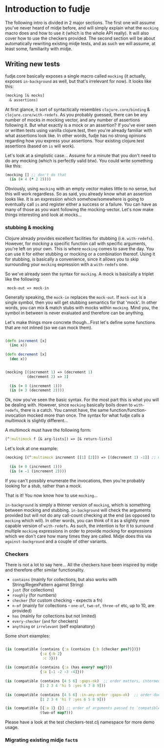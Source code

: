 # Introduction to fudje

The following intro is divided in 2 major sections. The first one will assume you've never heard of midje before, and will simply explain what the `mocking` macro does and how to use it (which is the whole API really). 
It will also cover how to use the checkers provided. The second section will be about automatically rewriting existing midje tests, and as such we will assume, at least some, familiarity with midje.


## Writing new tests

fudje.core basically exposes a single macro called `mocking` (it actually, exposes `in-background` as well, but that's irrelevant for now).
It looks like this:

```clj
(mocking [& mocks]
  & assertions)
```

At first glance, it sort of syntactically resembles `clojure.core/binding` & `clojure.core/with-redefs`. As you probably guessed, there can be any number of mocks in mocking vector, and any number of assertions following it. But what exactly is a mock or an assertion? If you've ever seen or written tests using vanilla clojure.test, then you're already familiar with what assertions look like.
In other words, fudje has no strong opinions regarding how you express your assertions. Your existing clojure.test assertions (based on `is` will work).

Let's look at a simplistic case...
Assume for a minute that you don't need to do any mocking (which is perfectly valid btw). You could write something like this:

```clj
(mocking [] ;; don't do that
  (is (= 4 (* 2 2))))
```
Obviously, using `mocking` with an empty vector makes little to no sense, but this will work regardless. So as said, you already know what an assertion looks like. It is an expression which somehow/somewhere is going to eventually call `is` and register either a success or a failure. You can have as many of those as you want following the mocking-vector. Let's now make things interesting and look at mocks...

### stubbing & mocking

Clojure already provides excellent facilities for stubbing (i.e. `with-redefs`). However, for *mocking* a specific function call with specific arguments, you're left on your own. This is where `mocking` comes to save the day. You can use it for either stubbing or mocking or a combination thereof. Using it for stubbing, is basically a convenience, since it allows you to skip surrounding your `mocking` expression with a `with-redefs` one.
 
 So we've already seen the syntax for `mocking`. A mock is basically a triplet like the following:
 
```
 mock-out => mock-in
``` 

Generally speaking, the `mock-in` replaces the `mock-out`. If `mock-out` is a single symbol, then you will get stubbing semantics for that 'mock'. In other words, you can mix & match stubs with mocks within `mocking`. Mind you, the symbol in between is never evaluated and therefore can be anything. 

Let's make things more concrete though...First let's define some functions that are not inlined (so we can mock them).

```clj

(defn increment [x] 
  (inc x))
  
(defn decrement [x] 
  (dec x))


(mocking [(increment 1) => (decrement 1)
          (decrement 2) => 3]
          
  (is (= 0 (increment 1)))
  (is (= 3 (decrement 2))))

```


Ok, now you've seen the basic syntax. For the most part this is what you will be dealing with. However, since `mocking` basically boils down to `with-redefs`, there is a catch. You cannot have, the same function/function-invocation mocked more than once. The syntax for what fudje calls a *multimock* is slightly different... 

A multimock must have the following form:

```clj
(^:multimock f [& arg-lists]) => [& return-lists]
```

Let's look at one example:

```clj
(mocking [(^:multimock increment [[1] [2]]) => [(decrement 1) -1]] ;; must provide as many return values as arg-lists
          
  (is (= 0 (increment 1)))
  (is (= -1 (increment 2))))

```

If you can't possibly enumerate the invocations, then you're probably looking for a stub, rather than a mock.

That is it! You now know how to use `mocking`...

`in-background` is simply a thinner version of `mocking`, which is something between mocking and stubbing. `in-background` will check the arguments provided but will not do any call-count checking at the end (as opposed to `mocking` which will). In other words, you can think of it as a slightly more capable version of `with-redefs`. As such, the intention is for it to surround multiple `mocking` expressions in order to provide mocking for expressions which we don't care how many times they are called. Midje does this via `against-background` and a couple of other variants.  



### Checkers 

There is not a lot to say here...
All the checkers have been inspired by midje and therefore offer similar functionality. 

* `contains` (mainly for collections, but also works with String/RegexPattern against String)
* `just` (for collections)
* `roughly` (for numbers)
* `checker` (for custom checking - expects a fn)
* `n-of` (mainly for collections - `one-of`, `two-of`, `three-of` etc, up to 10, are provided)
* `has` (mainly for collections but not limited)
* `every-checker` (`and` for checkers)
* `anything` or `irrelevant` (self explanatory)

Some short examples:

```clj

(is (compatible (contains {:a (contains {:b (checker pos?)})})
                {:a {:b 2}
                 :c 3}))
                 
(is (compatible (contains {:a (has every? neg?)})
                {:a [-1 -2 -3 -4]})) 
                                
(is (compatible (contains [4 5 6] :gaps-ok)  ;; order matters, intermediate elements don't
                [1 2 3 4 'hi 5 :yes 6 7 8 9]))
                                                 
(is (compatible (contains [4 5 6] :in-any-order :gaps-ok)  ;; order doesn't matter, nor do intermediate elements 
                [1 2 3 4 'hi 7 :yes 6 5 8 9]))                                                 

(is (compatible [{:a 1} {}] ;; order of arguments passed to `compatible` doesn't matter
                (two-of map?)))
```

 Please have a look at the test checkers-test.clj namespace for more demo usage.


### Migrating existing midje `fact`s